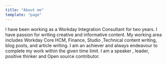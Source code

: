 ```yaml
---
title: "About me"
template: "page"
---
```


I have been working as a Workday Integration Consultant for two years. I have passion for writing creative and informative content. My working area includes Workday Core HCM, Finance, Studio ,Technical content writing, blog posts, and article writing. I am an achiever and always endeavour to complete my work within the given time limit. I am a speaker , leader, positive thinker and Open source contributor.
